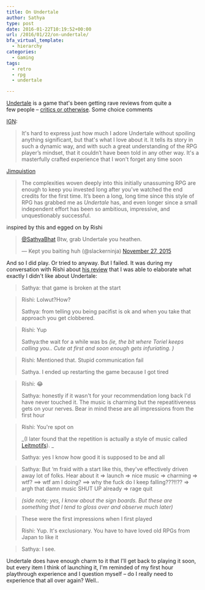 ```yaml
---
title: On Undertale
author: Sathya
type: post
date: 2016-01-22T10:19:52+00:00
url: /2016/01/22/on-undertale/
bfa_virtual_template:
  - hierarchy
categories:
  - Gaming
tags:
  - retro
  - rpg
  - undertale

---
```

<a href="https://store.steampowered.com/app/391540/" target="_blank">Undertale</a> is a game that's been getting rave reviews from quite a few people &#8211; <a href="https://www.metacritic.com/game/pc/undertale" target="_blank">critics or otherwise</a>. Some choice comments

<a href="https://www.ign.com/articles/2016/01/13/undertale-review" target="_blank">IGN</a>:

> It's hard to express just how much I adore Undertale without spoiling anything significant, but that's what I love about it. It tells its story in such a dynamic way, and with such a great understanding of the RPG player’s mindset, that it couldn’t have been told in any other way. It's a masterfully crafted experience that I won't forget any time soon

<a href="https://www.thejimquisition.com/2015/09/undertale-review-a-determined-effort/" target="_blank">Jimquistion</a>

> The complexities woven deeply into this initially unassuming RPG are enough to keep you invested long after you’ve watched the end credits for the first time. It’s been a long, long time since this style of RPG has grabbed me as _Undertale_ has, and even longer since a small independent effort has been so ambitious, impressive, and unquestionably successful.

inspired by this and egged on by Rishi

<blockquote class="twitter-tweet" data->
  <p lang="en" dir="ltr">
    <a href="https://twitter.com/SathyaBhat">@SathyaBhat</a> Btw, grab Undertale you heathen.
  </p>
  
  <p>
    &mdash; Kept you baiting huh (@slackerninja) <a href="https://twitter.com/slackerninja/status/670152492685115392">November 27, 2015</a>
  </p>
</blockquote>



And so I did play. Or tried to anyway. But I failed. It was during my conversation with Rishi about <a href="https://gadgets.ndtv.com/games/reviews/undertale-review-791303" target="_blank">his review</a> that I was able to elaborate what exactly I didn't like about Undertale:

> Sathya: that game is broken at the start
  
> Rishi: Lolwut?How?
> 
> Sathya: from telling you being pacifist is ok and when you take that approach you get clobbered.
  
> Rishi: Yup
> 
> Sathya:the wait for a while was bs _(ie, the bit where Toriel keeps calling you.. Cute at first and soon enough gets infuriating. )_
  
> Rishi: Mentioned that. Stupid communication fail
> 
> Sathya. I ended up restarting the game because I got tired
  
> Rishi: :joy:
> 
> Sathya: honestly if it wasn't for your recommendation long back I'd have never touched it. The music is charming but the repeatitiveness gets on your nerves. Bear in mind these are all impressions from the first hour
  
> Rishi: You're spot on
> 
> _(I later found that the repetition is actually a style of music called <a href="https://en.wikipedia.org/wiki/Leitmotif" target="_blank">Leitmotifs</a>). _
> 
> Sathya: yes I know how good it is supposed to be and all
  
> Sathya: But &#8216;m fraid with a start like this, they've effectively driven away lot of folks. Hear about it => launch => nice music => charming => wtf? ==> wtf am I doing? ==> why the fuck do I keep falling???!!?? => argh that damn music SHUT UP already => rage quit
  
> _(side note; yes, I know about the sign boards. But these are something that I tend to gloss over and observe much later)_
  
> These were the first impressions when I first played
> 
> Rishi: Yup. It's exclusionary. You have to have loved old RPGs from Japan to like it
  
> Sathya: I see.

Undertale does have enough charm to it that I'll get back to playing it soon, but every item I think of launching it, I'm reminded of my first hour playthrough experience and I question myself &#8211; do I really need to experience that all over again? Well..
